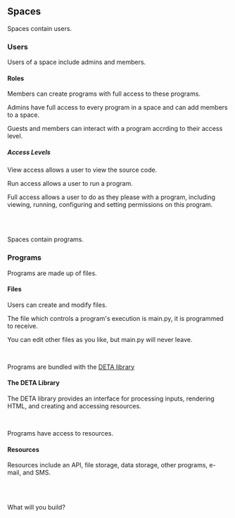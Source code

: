 ## Spaces

Spaces contain users.

### Users

Users of a space include admins and members.

#### Roles

Members can create programs with full access to these programs.

Admins have full access to every program in a space and can add members to a space.

Guests and members can interact with a program accrding to their access level.

##### Access Levels

View access allows a user to view the source code.

Run access allows a user to run a program.

Full access allows a user to do as they please with a program, including viewing, running, configuring and setting permissions on this program.

<br>
<br>

Spaces contain programs.

### Programs

Programs are made up of files.

#### Files

Users can create and modify files.

The file which controls a program's execution is main.py, it is programmed to receive.

You can edit other files as you like, but main.py will never leave.

<br>

Programs are bundled with the [DETA library](DETA_lib.md)

#### The DETA Library

The DETA library provides an interface for processing inputs, rendering HTML, and creating and accessing resources.

<br>

Programs have access to resources.

#### Resources

Resources include an API, file storage, data storage, other programs, e-mail, and SMS.

<br>
<br>

What will you build?
